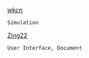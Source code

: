 [wkcn](https://github.com/wkcn)

    Simulation
    
[Zing22](https://github.com/zing22)

    User Interface, Document
